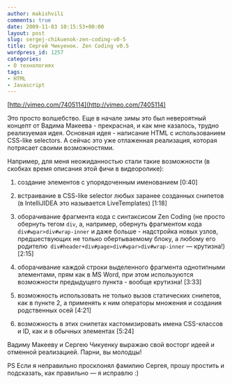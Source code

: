 ```yaml
---
author: makishvili
comments: true
date: 2009-11-03 10:15:53+00:00
layout: post
slug: sergej-chikuenok-zen-coding-v0-5
title: Сергей Чикуенок. Zen Coding v0.5
wordpress_id: 1257
categories:
- О технологиях
tags:
- HTML
- Javascript
---
```


[http://vimeo.com/7405114](http://vimeo.com/7405114)

Это просто волшебство. Еще в начале зимы это был невероятный концепт от Вадима Макеева - прекрасная, и как мне казалось, трудно реализуемая идея. Основная идея - написание HTML с использованием CSS-like selectors. А сейчас это уже отлаженная реализация, которая потрясает своими возможностями.

Например, для меня неожиданностью стали такие возможности (в скобках время описания этой фичи в видеоролике):



	
  1. создание элементов с упорядоченным именованием [0:40]

	
  2. встраивание в CSS-like selector любых заранее созданных снипетов (в IntelliJIDEA это называется LiveTemplates) [1:18]

	
  3. оборачивание фрагмента кода с синтаксисом Zen Coding (не просто обернуть тегом `div`, а, например, обернуть фрагментом кода `div#wpar>div#wrap-inner` и даже больше - надстройка новых узлов, предшествующих не только обертываемому блоку, а любому его родителю` div#header+div#page>div#wpar>div#wrap-inner` — крутизна!) [2:15]

	
  4. оборачивание каждой строки выделенного фрагмента однотипными элементами, прям как в MS Word, при этом используются возможности предыдущего пункта - вообще крутизна!  [3:33]

	
  5. возможность использовать не только вызов статических снипетов, как в пункте 2, а применять к ним операторы множения и создания родственных осей [4:21]

	
  6. возможность в этих снипетах кастомизировать имена CSS-классов и ID, как и в обычных элементах [5:24]


Вадиму Макееву и Сергею Чикуенку выражаю свой восторг идеей и отменной реализацией. Парни, вы молодцы!

PS Если я неправильно просклонял фамилию Сергея, прошу простить и подсказать, как правильно — я исправлю :)

